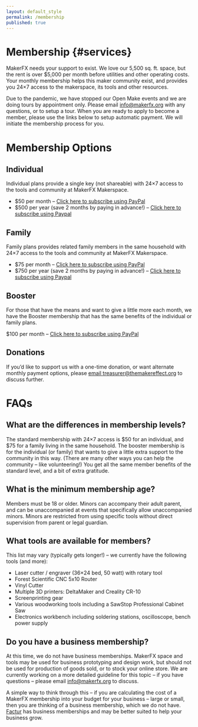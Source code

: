 ```yaml
---
layout: default_style
permalink: /membership
published: true
---
```



# Membership {#services}

MakerFX needs your support to exist.  We love our 5,500 sq. ft. space, but the rent is over $5,000 per month before utilities and other operating costs. Your monthly membership helps this maker community exist, and provides you 24×7 access to the makerspace, its tools and other resources.

Due to the pandemic, we have stopped our Open Make events and we are doing tours by appointment only. Please email info@makerfx.org with any questions, or to setup a tour. When you are ready to apply to become a member, please use the links below to setup automatic payment. We will initiate the membership process for you.

# Membership Options

## Individual

Individual plans provide a single key (not shareable) with 24×7 access to the tools and community at MakerFX Makerspace.

- $50 per month – [Click here to subscribe using PayPal](https://py.pl/29mwTv)
- $500 per year (save 2 months by paying in advance!) – [Click here to subscribe using Paypal](https://py.pl/4yLARcMoLeq)

## Family

Family plans provides related family members in the same household with 24×7 access to the tools and community at MakerFX Makerspace.

* $75 per month – [Click here to subscribe using PayPal](https://py.pl/mpvub)
* $750 per year (save 2 months by paying in advance!) – [Click here to subscribe using Paypal](https://py.pl/IZq4J)

## Booster

For those that have the means and want to give a little more each month, we have the Booster membership that has the same benefits of the individual or family plans.

$100 per month – [Click here to subscribe using PayPal](https://py.pl/1kIXed)

## Donations

If you’d like to support us with a one-time donation, or want alternate monthly payment options, please [email treasurer@themakereffect.org](treasurer@themakereffect.org) to discuss further.

# FAQs

## What are the differences in membership levels?

The standard membership with 24×7 access is $50 for an individual, and $75 for a family living in the same household.
The booster membership is for the individual (or family) that wants to give a little extra support to the community in this way. (There are many other ways you can help the community – like volunteering!) You get all the same member benefits of the standard level, and a bit of extra gratitude.

## What is the minimum membership age?

Members must be 18 or older. Minors can accompany their adult parent, and can be unaccompanied at events that specifically allow unaccompanied minors.
Minors are restricted from using specific tools without direct supervision from parent or legal guardian.

## What tools are available for members?

This list may vary (typically gets longer!) – we currently have the following tools (and more):
- Laser cutter / engraver (36×24 bed, 50 watt) with rotary tool
- Forest Scientific CNC 5x10 Router
- Vinyl Cutter
- Multiple 3D printers: DeltaMaker and Creality CR-10
- Screenprinting gear
- Various woodworking tools including a SawStop Professional Cabinet Saw
- Electronics workbench including soldering stations, oscilloscope, bench power supply

## Do you have a business membership?

At this time, we do not have business memberships. MakerFX space and tools may be used for business prototyping and design work, but should not be used for production of goods sold, or to stock your online store. We are currently working on a more detailed guideline for this topic – if you have questions – please email <info@makerfx.org> to discuss.

A simple way to think through this – if you are calculating the cost of a MakerFX membership into your budget for your business – large or small, then you are thinking of a business membership, which we do not have. [Factur](https://www.factur.org>) has business memberships and may be better suited to help your business grow.
